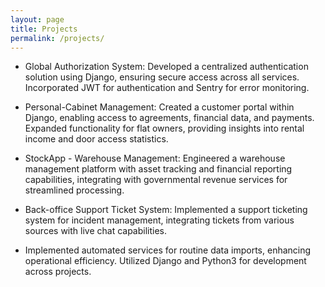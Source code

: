 ```yaml
---
layout: page
title: Projects
permalink: /projects/
---
```


* Global Authorization System: Developed a centralized authentication solution using Django, ensuring secure access
  across all services. Incorporated JWT for authentication and Sentry for error monitoring.

* Personal-Cabinet Management: Created a customer portal within Django, enabling access to agreements, financial data,
  and payments. Expanded functionality for flat owners, providing insights into rental income and door access
  statistics.

* StockApp - Warehouse Management: Engineered a warehouse management platform with asset tracking and financial
  reporting capabilities, integrating with governmental revenue services for streamlined processing.

* Back-office Support Ticket System: Implemented a support ticketing system for incident management, integrating tickets
  from various sources with live chat capabilities.

* Implemented automated services for routine data imports, enhancing operational efficiency. Utilized Django and Python3
  for development across projects.
